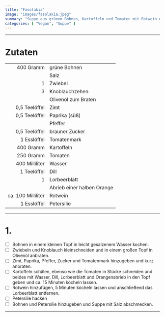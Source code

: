 ```yaml
---
title: "Fasolakia"
image: "images/fasolakia.jpeg"
summary: "Suppe aus grünen Bohnen, Kartoffeln und Tomaten mit Rotwein und Orangenschale"
categories: [ "Vegan", "Suppe" ]
---
```


---

# Zutaten

|                    |                            |
|-------------------:|:---------------------------|
|          400 Gramm | grüne Bohnen               |
|                    | Salz                       |
|                  1 | Zwiebel                    |
|                  3 | Knoblauchzehen             |
|                    | Olivenöl zum Braten        |
|      0,5 Teelöffel | Zimt                       |
|      0,5 Teelöffel | Paprika (süß)              |
|                    | Pfeffer                    |
|      0,5 Teelöffel | brauner Zucker             |
|        1 Esslöffel | Tomatenmark                |
|          400 Gramm | Kartoffeln                 |
|          250 Gramm | Tomaten                    |
|     400 Milliliter | Wasser                     |
|        1 Teelöffel | Dill                       |
|                  1 | Lorbeerblatt               |
|                    | Abrieb einer halben Orange |
| ca. 100 Milliliter | Rotwein                    |
|        1 Esslöffel | Petersilie                 |

---

# 1.

- [ ] Bohnen in einem kleinen Topf in leicht gesalzenem Wasser kochen.
- [ ] Zwiebeln und Knoblauch kleinschneiden und in einem großen Topf in Olivenöl anbraten.
- [ ] Zimt, Paprika, Pfeffer, Zucker und Tomatenmark hinzugeben und kurz anbraten.
- [ ] Kartoffeln schälen, ebenso wie die Tomaten in Stücke schneiden und beides mit Wasser, Dill, Lorbeerblatt und
  Orangenabrieb in den Topf geben und ca. 15 Minuten köcheln lassen.
- [ ] Rotwein hinzufügen, 5 Minuten köcheln lassen und anschließend das Lorbeerblatt entfernen.
- [ ] Petersilie hacken
- [ ] Bohnen und Petersilie hinzugeben und Suppe mit Salz abschmecken.

---
